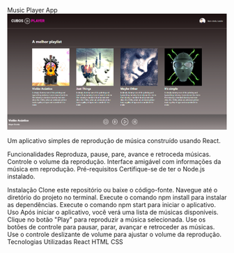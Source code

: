 Music Player App
![print](https://raw.githubusercontent.com/LanderMatheus/Music-Player-React/main/Captura%20de%20tela%202023-08-18%20210439.png)

Um aplicativo simples de reprodução de música construído usando React.

Funcionalidades
Reproduza, pause, pare, avance e retroceda músicas.
Controle o volume da reprodução.
Interface amigável com informações da música em reprodução.
Pré-requisitos
Certifique-se de ter o Node.js instalado.

Instalação
Clone este repositório ou baixe o código-fonte.
Navegue até o diretório do projeto no terminal.
Execute o comando npm install para instalar as dependências.
Execute o comando npm start para iniciar o aplicativo.
Uso
Após iniciar o aplicativo, você verá uma lista de músicas disponíveis.
Clique no botão "Play" para reproduzir a música selecionada.
Use os botões de controle para pausar, parar, avançar e retroceder as músicas.
Use o controle deslizante de volume para ajustar o volume da reprodução.
Tecnologias Utilizadas
React
HTML
CSS
